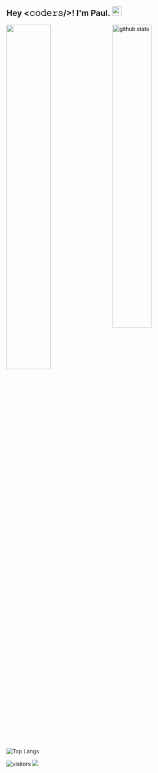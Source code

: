 <h2> Hey <𝚌𝚘𝚍𝚎𝚛𝚜/>! I'm Paul. <img src="https://github.com/souvikguria98/souvikguria98/blob/master/Hi.gif" width="25"></h2>

<!--
- 👋 Hi, I’m @paulkazusek
- 👀 I’m interested in ...
- 🌱 I’m currently learning modern C++
- 💞️ I’m looking to collaborate on ...
- 📫 How to reach me ...
-->

<img src="https://github-readme-stats.vercel.app/api?username=paulkazusek&show_icons=true&theme=gotham" alt="github stats" width="45%" align="right" />

<img src="https://github-readme-streak-stats.herokuapp.com?user=paulkazusek&theme=dark" width="48%" />

![Top Langs](https://github-readme-stats.vercel.app/api/top-langs?username=paulkazusek&layout=compact)

![visitors](https://visitor-badge.glitch.me/badge?page_id=paulkazusek)
[![](https://vistr.dev/badge?repo=paulkazusek.paulkazusek&corners=square)](https://github.com/paulkazusek/vistr.dev)
